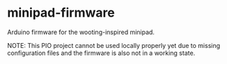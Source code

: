 # minipad-firmware
Arduino firmware for the wooting-inspired minipad.

NOTE: This PIO project cannot be used locally properly yet due to missing configuration files and the firmware is also not in a working state.
